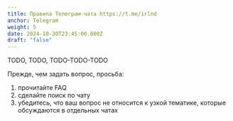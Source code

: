 ```yaml
---
title: Правила Телеграм-чата https://t.me/irlnd
anchor: Telegram
weight: 5
date: 2024-10-30T23:45:00.000Z
draft: "false"
---
```

TODO, TODO, TODO-TODO-TODO

Прежде, чем задать вопрос, просьба: 

1. прочитайте FAQ
2. сделайте поиск по чату
3. убедитесь, что ваш вопрос не относится к узкой тематике, которые обсуждаются в отдельных чатах
